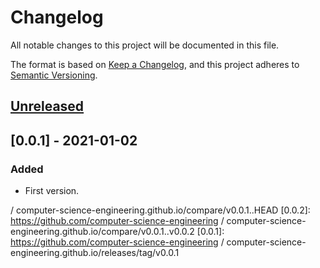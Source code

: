 # Changelog

All notable changes to this project will be documented in this file.

The format is based on [Keep a Changelog][Keep a Changelog], and this project adheres to [Semantic Versioning][Semantic Versioning].

## [Unreleased]

## [0.0.1] - 2021-01-02

### Added

- First version.

<!-- Links -->
[Keep a Changelog]: https://keepachangelog.com/
[Semantic Versioning]: https://semver.org/

<!-- Versions -->
[Unreleased]: https://github.com/computer-science-engineering
/
computer-science-engineering.github.io/compare/v0.0.1..HEAD
[0.0.2]: https://github.com/computer-science-engineering
/
computer-science-engineering.github.io/compare/v0.0.1..v0.0.2
[0.0.1]: https://github.com/computer-science-engineering
/
computer-science-engineering.github.io/releases/tag/v0.0.1
